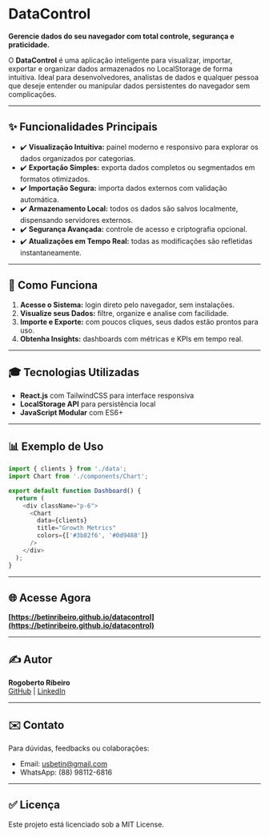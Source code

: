 # DataControl

**Gerencie dados do seu navegador com total controle, segurança e praticidade.**

O **DataControl** é uma aplicação inteligente para visualizar, importar, exportar e organizar dados armazenados no LocalStorage de forma intuitiva. Ideal para desenvolvedores, analistas de dados e qualquer pessoa que deseje entender ou manipular dados persistentes do navegador sem complicações.

---

## ✨ Funcionalidades Principais

- ✔️ **Visualização Intuitiva:** painel moderno e responsivo para explorar os dados organizados por categorias.
- ✔️ **Exportação Simples:** exporta dados completos ou segmentados em formatos otimizados.
- ✔️ **Importação Segura:** importa dados externos com validação automática.
- ✔️ **Armazenamento Local:** todos os dados são salvos localmente, dispensando servidores externos.
- ✔️ **Segurança Avançada:** controle de acesso e criptografia opcional.
- ✔️ **Atualizações em Tempo Real:** todas as modificações são refletidas instantaneamente.

---

## 🔄 Como Funciona

1. **Acesse o Sistema:** login direto pelo navegador, sem instalações.
2. **Visualize seus Dados:** filtre, organize e analise com facilidade.
3. **Importe e Exporte:** com poucos cliques, seus dados estão prontos para uso.
4. **Obtenha Insights:** dashboards com métricas e KPIs em tempo real.

---

## 🎓 Tecnologias Utilizadas

- **React.js** com TailwindCSS para interface responsiva
- **LocalStorage API** para persistência local
- **JavaScript Modular** com ES6+

---

## 📊 Exemplo de Uso

```js
import { clients } from './data';
import Chart from './components/Chart';

export default function Dashboard() {
  return (
    <div className="p-6">
      <Chart
        data={clients}
        title="Growth Metrics"
        colors={['#3b82f6', '#0d9488']}
      />
    </div>
  );
}
```

---

## 🌐 Acesse Agora

**[https://betinribeiro.github.io/datacontrol](https://betinribeiro.github.io/datacontrol)**

---

## ✍️ Autor

**Rogoberto Ribeiro**  
[GitHub](https://github.com/betinribeiro) | [LinkedIn](https://www.linkedin.com/in/rogoberto)

---

## ✉️ Contato

Para dúvidas, feedbacks ou colaborações:
- Email: usbetin@gmail.com
- WhatsApp: (88) 98112-6816

---

## ✅ Licença

Este projeto está licenciado sob a MIT License.

